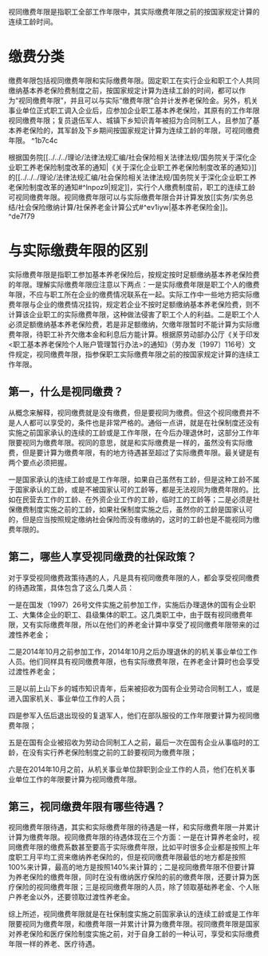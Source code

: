 视同缴费年限是指职工全部工作年限中，其实际缴费年限之前的按国家规定计算的连续工龄时间。
# 缴费分类
缴费年限包括视同缴费年限和实际缴费年限。固定职工在实行企业和职工个人共同缴纳基本养老保险费制度之前，按国家规定计算为连续工龄的时间，都可以作为“视同缴费年限”，并且可以与实际“缴费年限”合并计发养老保险金。另外，机关事业单位正式职工调入企业后，应参加企业职工基本养老保险，其原有的工作年限视同缴费年限；复员退伍军人、城镇下乡知识青年被招为合同制工人，且参加了基本养老保险的，其军龄及下乡期间按国家规定计算为连续工龄的年限，可视同缴费年限。 ^1b7c4c

根据国务院[[../../../理论/法律法规汇编/社会保险相关法律法规/国务院关于深化企业职工养老保险制度改革的通知|《关于深化企业职工养老保险制度改革的通知》]]的[[../../../理论/法律法规汇编/社会保险相关法律法规/国务院关于深化企业职工养老保险制度改革的通知#^lnpoz9|规定]]，实行个人缴费制度前，职工的连续工龄可视同缴费年限。视同缴费年限可以与实际缴费年限合并计算发放[[实务/实务总结/社会保险缴纳计算/社保养老金计算公式#^ev1iyw|基本养老保险金]]。 ^de7f79
# 与实际缴费年限的区别
实际缴费年限是指职工参加基本养老保险后，按规定按时足额缴纳基本养老保险费的年限。理解实际缴费年限应注意以下两点：一是实际缴费年限是职工个人的缴费年限，不应与职工所在企业的缴费情况联系在一起。实际工作中一些地方把实际缴费年限与企业的缴费情况挂钩，规定若企业不按时足额缴纳基本养老保险费，则不计算该企业职工的实际缴费年限，这种做法侵害了职工个人的利益。二是职工个人必须足额缴纳基本养老保险费，若是非足额缴纳，欠缴年限暂时不能计算为实际缴费年限，待职工补齐欠缴本金和利息后方能计算。根据原劳动部办公厅《关于印发<职工基本养老保险个人账户管理暂行办法>的通知》（劳办发〔1997〕116号）文件规定，视同缴费年限，指参保职工实际缴费年限之前的按国家规定计算的连续工作年限。
## 第一，什么是视同缴费？
从概念来解释，视同缴费就是没有缴费，但是要视同为缴费。但这个视同缴费并不是人人都可以享受的，条件也是非常严格的。通俗一点讲，就是在社保制度还没有实施之前国家承认的连续的工龄或是工作年限，在今后办理退休时，这部分工作年限要视同为缴费年限。视同的意思，就是和实际缴费是一样的，虽然没有实际缴费，但是要计算为缴费年限，有的地方待遇甚至超过了实际缴费年限。最关键是有两个要点必须把握。

一是国家承认的连续工龄或是工作年限，如果自己虽然有工龄，但是这种工龄不属于国家承认的工龄，或是不被国家认可的工龄等，都是无法视同为缴费年限的。比如在民营去工作的工龄、在外资企业工作的工龄，临时工的工龄等；二是必须是社保缴费制度实施之前的工龄，如果社保制度实施之后，虽然你的工龄是国家认可的，但是应当按照规定缴纳社会保险而没有缴纳的，这时的工龄也是不能视同为缴费年限的。
## 第二，哪些人享受视同缴费的社保政策？
对于享受视同缴费政策待遇的人，凡是具有视同缴费年限的人，都会享受视同缴费的待遇政策，具体包含了这么几类人员：

一是在国发（1997）26号文件实施之前参加工作，实施后办理退休的国有企业职工、大集体企业的职工、县级集体的职工。这几类职工中，由于既有视同缴费年限，又有实际缴费年限，所以在他们的养老金计算中享受了视同缴费年限带来的过渡性养老金；

二是2014年10月之前参加工作，2014年10月之后办理退休的的机关事业单位工作人员。他们同样具有视同缴费年限，也有实际缴费年限，在养老金计算时也会享受过渡性养老金；

三是以前上山下乡的城市知识青年，后来被招收为国有企业劳动合同制工人，或是进入国家机关、事业单位工作的人员；

四是参军入伍后退出现役的复退军人，他们在部队服役的工作年限要计算为视同缴费年限；

五是在国有企业被招收为劳动合同制工人之前，最后一次在国有企业从事临时的工龄，在没有实行养老保险制度之前的工龄要视同为缴费年限；

六是在2014年10月之前，从机关事业单位辞职到企业工作的人员，他们在机关事业单位工作的年限要计算为视同缴费年限。
## 第三，视同缴费年限有哪些待遇？
视同缴费年限待遇，其实和实际缴费年限的待遇是一样，和实际缴费年限一并累计计算为缴费年限。视同缴费年限的待遇体现在三个方面：一是在计算养老金时，视同缴费年限的缴费系数甚至要高于实际缴费年限，比如平时很多企业都是按照上年度职工月平均工资来缴纳养老保险的，但是视同缴费年限最低的地方都是按照100%来计算，最高的地方是按照140%来计算的；二是视同缴费年限不但要计算为养老保险的缴费年限，同时在没有缴纳医疗保险的前的缴费年限，还要计算为医疗保险的视同缴费年限；三是视同缴费年限的人员，除了领取基础养老金、个人账户养老金以外，还要领取过渡性养老金。

综上所述，视同缴费年限就是在社保制度实施之前国家承认的连续工龄或是工作年限要视同为缴费年限，和缴费年限一并累计计算为缴费年限。视同缴费年限是国家对养老保险和医疗保险制度实施之前，对于自身工龄的一种认可，享受和实际缴费年限一样的养老、医疗待遇。